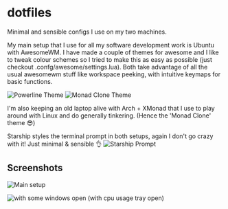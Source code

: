 # dotfiles

Minimal and sensible configs I use on my two machines.

My main setup that I use for all my software development work is Ubuntu with AwesomeWM.
I have made a couple of themes for awesome and I like to tweak colour schemes so I tried to make this as easy as possible (just checkout .confg/awesome/settings.lua). Both take advantage of all the usual awesomewm stuff like workspace peeking, with intuitive keymaps for basic functions.

![Powerline Theme](/dotfiles/assets/powerline-theme.png)
![Monad Clone Theme](/dotifles/assets/monadclone-theme.png)

I'm also keeping an old laptop alive with Arch + XMonad that I use to play around with Linux and do generally tinkering. (Hence the 'Monad Clone' theme :sunglasses:)

Starship styles the terminal prompt in both setups, again I don't go crazy with it! Just minimal & sensible :ok_hand:
![Starship Prompt](/dotfiles/assets/starship.png)

## Screenshots

![Main setup](/dotfiles/assets/screenshot.png)

![with some windows open (with cpu usage tray open)](/dotfiles/assets/top.png)

